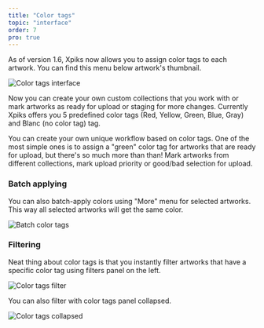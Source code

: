 ```yaml
---
title: "Color tags"
topic: "interface"
order: 7
pro: true
---
```


As of version 1.6, Xpiks now allows you to assign color tags to each artwork. You can find this menu below artwork's thumbnail.

![Color tags interface](/images/tutorials/interface/color-tags.png)

Now you can create your own custom collections that you work with or mark artworks as ready for upload or staging for more changes. Currently Xpiks offers you 5 predefined color tags (Red, Yellow, Green, Blue, Gray) and Blanc (no color tag) tag.

You can create your own unique workflow based on color tags. One of the most simple ones is to assign a "green" color tag for artworks that are ready for upload, but there's so much more than than! Mark artworks from different collections, mark upload priority or good/bad selection for upload.

### Batch applying

You can also batch-apply colors using "More" menu for selected artworks. This way all selected artworks will get the same color.

![Batch color tags](/images/tutorials/interface/batch-color-tags.png)

### Filtering

Neat thing about color tags is that you instantly filter artworks that have a specific color tag using filters panel on the left.

![Color tags filter](/images/tutorials/interface/color-tags-filter.gif)

You can also filter with color tags panel collapsed.

![Color tags collapsed](/images/tutorials/interface/color-tags-collapsed.gif)
